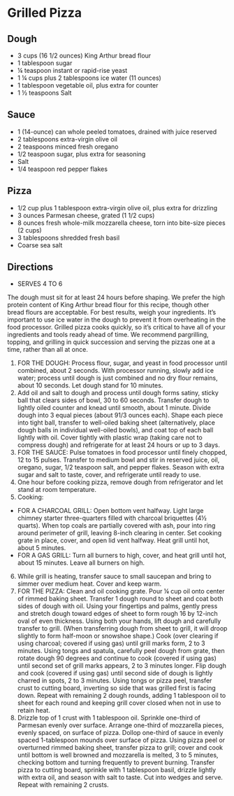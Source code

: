 # Grilled Pizza

## Dough
* 3	cups (16 1/2 ounces) King Arthur bread flour
* 1	tablespoon sugar
* ¼	teaspoon instant or rapid-rise yeast
* 1 ¼	cups plus 2 tablespoons ice water (11 ounces)
* 1	tablespoon vegetable oil, plus extra for counter
* 1 ½	teaspoons Salt

## Sauce
* 1	(14-ounce) can whole peeled tomatoes, drained with juice reserved
* 2	tablespoons extra-virgin olive oil
* 2	teaspoons minced fresh oregano
* 1/2	teaspoon sugar, plus extra for seasoning
* Salt
* 1/4	teaspoon red pepper flakes

## Pizza
* 1/2	cup plus 1 tablespoon extra-virgin olive oil, plus extra for drizzling
* 3	ounces Parmesan cheese, grated (1 1/2 cups)
* 8	ounces fresh whole-milk mozzarella cheese, torn into bite-size pieces (2 cups)
* 3	tablespoons shredded fresh basil
* Coarse sea salt

## Directions
* SERVES 4 TO 6

The dough must sit for at least 24 hours before shaping. We prefer the high protein content of King Arthur bread flour for this recipe, though other bread flours are acceptable. For best results, weigh your ingredients. It’s important to use ice water in the dough to prevent it from overheating in the food processor. Grilled pizza cooks quickly, so it’s critical to have all of your ingredients and tools ready ahead of time. We recommend pargrilling, topping, and grilling in quick succession and serving the pizzas one at a time, rather than all at once.

1. FOR THE DOUGH: Process flour, sugar, and yeast in food processor until combined, about 2 seconds. With processor running, slowly add ice water; process until dough is just combined and no dry flour remains, about 10 seconds. Let dough stand for 10 minutes.
2. Add oil and salt to dough and process until dough forms satiny, sticky ball that clears sides of bowl, 30 to 60 seconds. Transfer dough to lightly oiled counter and knead until smooth, about 1 minute. Divide dough into 3 equal pieces (about 91/3 ounces each). Shape each piece into tight ball, transfer to well-oiled baking sheet (alternatively, place dough balls in individual well-oiled bowls), and coat top of each ball lightly with oil. Cover tightly with plastic wrap (taking care not to compress dough) and refrigerate for at least 24 hours or up to 3 days.
3. FOR THE SAUCE: Pulse tomatoes in food processor until finely chopped, 12 to 15 pulses. Transfer to medium bowl and stir in reserved juice, oil, oregano, sugar, 1/2 teaspoon salt, and pepper flakes. Season with extra sugar and salt to taste, cover, and refrigerate until ready to use.
4. One hour before cooking pizza, remove dough from refrigerator and let stand at room temperature.
5. Cooking:
  * FOR A CHARCOAL GRILL: Open bottom vent halfway. Light large chimney starter three-quarters filled with charcoal briquettes (4½ quarts). When top coals are partially covered with ash, pour into ring around perimeter of grill, leaving 8-inch clearing in center. Set cooking grate in place, cover, and open lid vent halfway. Heat grill until hot, about 5 minutes.
  * FOR A GAS GRILL: Turn all burners to high, cover, and heat grill until hot, about 15 minutes. Leave all burners on high.
6. While grill is heating, transfer sauce to small saucepan and bring to simmer over medium heat. Cover and keep warm.
7. FOR THE PIZZA: Clean and oil cooking grate. Pour ¼ cup oil onto center of rimmed baking sheet. Transfer 1 dough round to sheet and coat both sides of dough with oil. Using your fingertips and palms, gently press and stretch dough toward edges of sheet to form rough 16 by 12-inch oval of even thickness. Using both your hands, lift dough and carefully transfer to grill. (When transferring dough from sheet to grill, it will droop slightly to form half-moon or snowshoe shape.) Cook (over clearing if using charcoal; covered if using gas) until grill marks form, 2 to 3 minutes. Using tongs and spatula, carefully peel dough from grate, then rotate dough 90 degrees and continue to cook (covered if using gas) until second set of grill marks appears, 2 to 3 minutes longer. Flip dough and cook (covered if using gas) until second side of dough is lightly charred in spots, 2 to 3 minutes. Using tongs or pizza peel, transfer crust to cutting board, inverting so side that was grilled first is facing down. Repeat with remaining 2 dough rounds, adding 1 tablespoon oil to sheet for each round and keeping grill cover closed when not in use to retain heat.
8. Drizzle top of 1 crust with 1 tablespoon oil. Sprinkle one-third of Parmesan evenly over surface. Arrange one-third of mozzarella pieces, evenly spaced, on surface of pizza. Dollop one-third of sauce in evenly spaced 1-tablespoon mounds over surface of pizza. Using pizza peel or overturned rimmed baking sheet, transfer pizza to grill; cover and cook until bottom is well browned and mozzarella is melted, 3 to 5 minutes, checking bottom and turning frequently to prevent burning. Transfer pizza to cutting board, sprinkle with 1 tablespoon basil, drizzle lightly with extra oil, and season with salt to taste. Cut into wedges and serve. Repeat with remaining 2 crusts.
